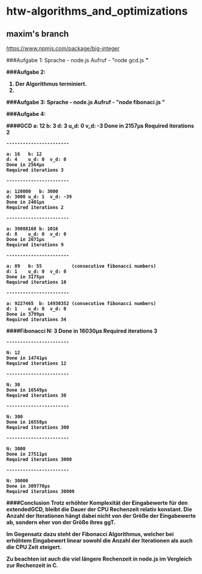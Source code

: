# htw-algorithms_and_optimizations

## maxim's branch

https://www.npmjs.com/package/big-integer

###Aufgabe 1:
  Sprache - node.js
  Aufruf - "node gcd.js <a> <b>"

###Aufgabe 2:
  1. Der Algorithmus terminiert.
  2. 

###Aufgabe 3:
  Sprache - node.js
  Aufruf - "node fibonaci.js <n>"

###Aufgabe 4:

####GCD
    a: 12   b: 3
    d: 3    u_d: 0  v_d: -3
    Done in 2157μs
    Required iterations 2

    -----------------------

    a: 16   b: 12
    d: 4    u_d: 0  v_d: 0
    Done in 2564μs
    Required iterations 3

    -----------------------

    a: 120000   b: 3000
    d: 3000 u_d: 1  v_d: -39
    Done in 2401μs
    Required iterations 2

    -----------------------

    a: 39088168 b: 1016
    d: 8    u_d: 0  v_d: 0
    Done in 2671μs
    Required iterations 9

    -----------------------

    a: 89   b: 55           (consecutive fibonacci numbers)
    d: 1    u_d: 0  v_d: 0
    Done in 3175μs
    Required iterations 10

    -----------------------

    a: 9227465  b: 14930352 (consecutive fibonacci numbers)
    d: 1    u_d: 0  v_d: 0
    Done in 3799μs
    Required iterations 34

####Fibonacci
    N: 3
    Done in 16030μs
    Required iterations 3

    -----------------------

    N: 12
    Done in 14741μs
    Required iterations 12

    -----------------------

    N: 30
    Done in 16549μs
    Required iterations 30

    -----------------------

    N: 300
    Done in 16558μs
    Required iterations 300

    -----------------------

    N: 3000
    Done in 27511μs
    Required iterations 3000

    -----------------------

    N: 30000
    Done in 309770μs
    Required iterations 30000

####Conclusion
Trotz erhöhter Komplexität der Eingabewerte für den extendedGCD, bleibt die Dauer der CPU Rechenzeit relativ konstant. Die Anzahl der Iterationen hängt dabei nicht von der Größe der Eingabewerte ab, sondern eher von der Größe ihres ggT.

Im Gegensatz dazu steht der Fibonacci Algorithmus, welcher bei erhöhtem Eingabewert linear sowohl die Anzahl der Iterationen als auch die CPU Zeit steigert.

Zu beachten ist auch die viel längere Rechenzeit in node.js im Vergleich zur Rechenzeit in C.
